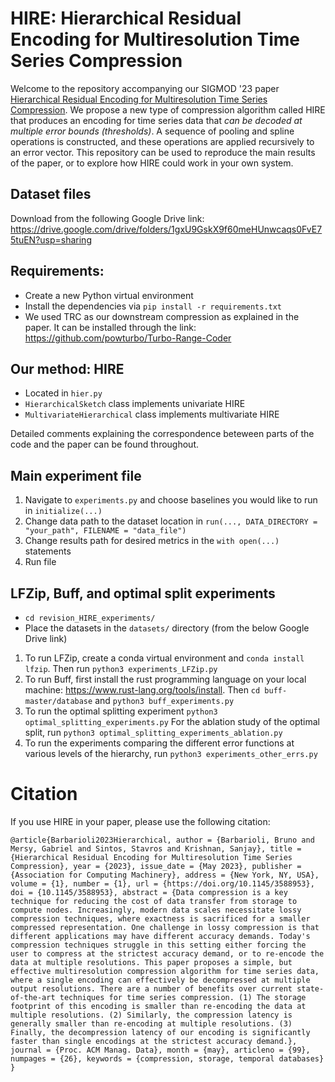 # HIRE: Hierarchical Residual Encoding for Multiresolution Time Series Compression
Welcome to the repository accompanying our SIGMOD '23 paper [Hierarchical Residual Encoding for Multiresolution Time Series Compression](https://dl.acm.org/doi/10.1145/3588953). We propose a new type of compression algorithm called HIRE that produces an encoding for time series data that *can be decoded at multiple error bounds (thresholds)*. A sequence of pooling and spline operations is constructed, and these operations are applied recursively to an error vector. This repository can be used to reproduce the main results of the paper, or to explore how HIRE could work in your own system.  


## Dataset files
Download from the following Google Drive link: https://drive.google.com/drive/folders/1gxU9GskX9f60meHUnwcaqs0FvE75tuEN?usp=sharing

## Requirements:
- Create a new Python virtual environment 
- Install the dependencies via `pip install -r requirements.txt`
- We used TRC as our downstream compression as explained in the paper. It can be installed through the link: https://github.com/powturbo/Turbo-Range-Coder 

## Our method: HIRE
- Located in `hier.py`
- `HierarchicalSketch` class implements univariate HIRE
- `MultivariateHierarchical` class implements multivariate HIRE

Detailed comments explaining the correspondence beteween parts of the code and the paper can be found throughout.  
## Main experiment file
1) Navigate to `experiments.py` and choose baselines you would like to run in `initialize(...)`
2) Change data path to the dataset location in `run(..., DATA_DIRECTORY = "your_path", FILENAME = "data_file")`
3) Change results path for desired metrics in the `with open(...)` statements
4) Run file

## LFZip, Buff, and optimal split experiments
- `cd revision_HIRE_experiments/`
- Place the datasets in the `datasets/` directory (from the below Google Drive link)
1) To run LFZip, create a conda virtual environment and `conda install lfzip`. Then run `python3 experiments_LFZip.py`
2) To run Buff, first install the rust programming language on your local machine: https://www.rust-lang.org/tools/install. Then `cd buff-master/database` and `python3 buff_experiments.py`
3) To run the optimal splitting experiment `python3 optimal_splitting_experiments.py` For the ablation study of the optimal split, run `python3 optimal_splitting_experiments_ablation.py`
4) To run the experiments comparing the different error functions at various levels of the hierarchy, run `python3 experiments_other_errs.py`

# Citation
If you use HIRE in your paper, please use the following citation:

`@article{Barbarioli2023Hierarchical,
author = {Barbarioli, Bruno and Mersy, Gabriel and Sintos, Stavros and Krishnan, Sanjay},
title = {Hierarchical Residual Encoding for Multiresolution Time Series Compression},
year = {2023},
issue_date = {May 2023},
publisher = {Association for Computing Machinery},
address = {New York, NY, USA},
volume = {1},
number = {1},
url = {https://doi.org/10.1145/3588953},
doi = {10.1145/3588953},
abstract = {Data compression is a key technique for reducing the cost of data transfer from storage to compute nodes. Increasingly, modern data scales necessitate lossy compression techniques, where exactness is sacrificed for a smaller compressed representation. One challenge in lossy compression is that different applications may have different accuracy demands. Today's compression techniques struggle in this setting either forcing the user to compress at the strictest accuracy demand, or to re-encode the data at multiple resolutions. This paper proposes a simple, but effective multiresolution compression algorithm for time series data, where a single encoding can effectively be decompressed at multiple output resolutions. There are a number of benefits over current state-of-the-art techniques for time series compression. (1) The storage footprint of this encoding is smaller than re-encoding the data at multiple resolutions. (2) Similarly, the compression latency is generally smaller than re-encoding at multiple resolutions. (3) Finally, the decompression latency of our encoding is significantly faster than single encodings at the strictest accuracy demand.},
journal = {Proc. ACM Manag. Data},
month = {may},
articleno = {99},
numpages = {26},
keywords = {compression, storage, temporal databases}
}`

